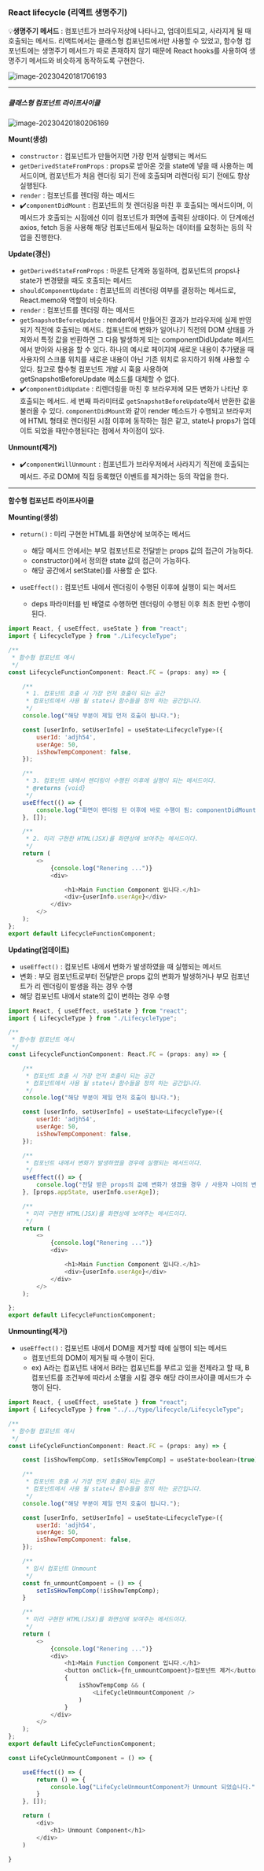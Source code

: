 ### React lifecycle (리액트 생명주기)

💡**생명주기 메서드** : 컴포넌트가 브라우저상에 나타나고, 업데이트되고, 사라지게 될 때 호출되는 메서드. 리액트에서는 클래스형 컴포넌트에서만 사용할 수 있었고, 함수형 컴포넌트에는 생명주기 메서드가 따로 존재하지 않기 때문에 React hooks를 사용하여 생명주기 메서드와 비슷하게 동작하도록 구현한다.



![image-20230420181706193](./assets/image-20230420181706193.png)



---



##### 클래스형 컴포넌트 라이프사이클

![image-20230420180206169](./assets/image-20230420180206169.png)

**Mount(생성)**

- `constructor` : 컴포넌트가 만들어지면 가장 먼저 실행되는 메서드
- `getDerivedStateFromProps` : props로 받아온 것을 state에 넣을 때 사용하는 메서드이며, 컴포넌트가 처음 렌더링 되기 전에 호출되며 리렌더링 되기 전에도 항상 실행된다.
- `render` : 컴포넌트를 렌더링 하는 메서드
- ✔️`componentDidMount` : 컴포넌트의 첫 렌더링을 마친 후 호출되는 메서드이며, 이 메서드가 호출되는 시점에선 이미 컴포넌트가 화면에 출력된 상태이다. 이 단계에선 axios, fetch 등을 사용해 해당 컴포넌트에서 필요하는 데이터를 요청하는 등의 작업을 진행한다.

**Update(갱신)**

- `getDerivedStateFromProps` : 마운트 단계와 동일하며, 컴포넌트의 props나 state가 변경됐을 때도 호출되는 메서드
- `shouldComponentUpdate` : 컴포넌트의 리렌더링 여부를 결정하는 메서드로, React.memo와 역할이 비슷하다.
- `render` : 컴포넌트를 렌더링 하는 메서드
- `getSnapshotBeforeUpdate` : render에서 만들어진 결과가 브라우저에 실제 반영되기 직전에 호출되는 메서드. 컴포넌트에 변화가 일어나기 직전의 DOM 상태를 가져와서 특정 값을 반환하면 그 다음 발생하게 되는 componentDidUpdate 메서드에서 받아와 사용을 할 수 있다. 하나의 예시로 페이지에 새로운 내용이 추가됐을 때 사용자의 스크롤 위치를 새로운 내용이 아닌 기존 위치로 유지하기 위해 사용할 수 있다. 참고로 함수형 컴포넌트 개발 시 훅을 사용하여 getSnapshotBeforeUpdate 메소드를 대체할 수 없다. 
- ✔️`componentDidUpdate` : 리렌더링을 마친 후 브라우저에 모든 변화가 나타난 후 호출되는 메서드. 세 번째 파라미터로 `getSnapshotBeforeUpdate`에서 반환한 값을 불러올 수 있다. `componentDidMount`와 같이 render 메소드가 수행되고 브라우저에 HTML 형태로 렌더링된 시점 이후에 동작하는 점은 같고, state나 props가 업데이트 되었을 때만수행된다는 점에서 차이점이 있다.

**Unmount(제거)**

- ✔️`componentWillUnmount` : 컴포넌트가 브라우저에서 사라지기 직전에 호출되는 메서드. 주로 DOM에 직접 등록했던 이벤트를 제거하는 등의 작업을 한다.



----



**함수형 컴포넌트 라이프사이클**

**Mounting(생성)** 

- `return()` : 미리 구현한 HTML를 화면상에 보여주는 메서드
  - 해당 메서드 안에서는 부모 컴포넌트로 전달받는 props 값의 접근이 가능하다.
  - constructor()에서 정의한 state 값의 접근이 가능하다.
  - 해당 공간에서 setState()를 사용할 순 없다.

- `useEffect()` : 컴포넌트 내에서 렌더링이 수행된 이후에 실행이 되는 메서드
  - deps 파라미터를 빈 배열로 수행하면 렌더링이 수행된 이후 최초 한번 수행이 된다.

```javascript
import React, { useEffect, useState } from "react";
import { LifecycleType } from "./LifecycleType";

/**
 * 함수형 컴포넌트 예시 
 */
const LifecycleFunctionComponent: React.FC = (props: any) => {

    /**
     * 1. 컴포넌트 호출 시 가장 먼저 호출이 되는 공간
     * 컴포넌트에서 사용 될 state나 함수들을 정의 하는 공간입니다.
     */
    console.log("해당 부분이 제일 먼저 호출이 됩니다.");

    const [userInfo, setUserInfo] = useState<LifecycleType>({
        userId: 'adjh54',
        userAge: 50,
        isShowTempComponent: false,
    });

    /**
     * 3. 컴포넌트 내에서 렌더링이 수행된 이후에 실행이 되는 메서드이다.
     * @returns {void}
     */
    useEffect(() => {
        console.log("화면이 렌더링 된 이후에 바로 수행이 됨: componentDidMount()과 동일");
    }, []);

    /**
     * 2. 미리 구현한 HTML(JSX)를 화면상에 보여주는 메서드이다.
     */
    return (
        <>
            {console.log("Renering ...")}
            <div>

                <h1>Main Function Component 입니다.</h1>
                <div>{userInfo.userAge}</div>
            </div>
        </>
    );
};
export default LifecycleFunctionComponent;
```



**Updating(업데이트)**

-  `useEffect()` : 컴포넌트 내에서 변화가 발생하였을 때 실행되는 메서드
  - 변화 : 부모 컴포넌트로부터 전달받은 props 값의 변화가 발생하거나 부모 컴포넌트가 리 렌더링이 발생을 하는 경우 수행
  - 해당 컴포넌트 내에서 state의 값이 변하는 경우 수행

```javascript
import React, { useEffect, useState } from "react";
import { LifecycleType } from "./LifecycleType";

/**
 * 함수형 컴포넌트 예시 
 */
const LifecycleFunctionComponent: React.FC = (props: any) => {

    /**
     * 컴포넌트 호출 시 가장 먼저 호출이 되는 공간
     * 컴포넌트에서 사용 될 state나 함수들을 정의 하는 공간입니다.
     */
    console.log("해당 부분이 제일 먼저 호출이 됩니다.");

    const [userInfo, setUserInfo] = useState<LifecycleType>({
        userId: 'adjh54',
        userAge: 50,
        isShowTempComponent: false,
    });

    /**
     * 컴포넌트 내에서 변화가 발생하였을 경우에 실행되는 메서드이다.
     */
    useEffect(() => {
        console.log("전달 받은 props의 값에 변화가 생겼을 경우 / 사용자 나이의 변화가 발생하였을 경우 수행이 된다. : componentDidUpdate()와 동일");
    }, [props.appState, userInfo.userAge]);

    /**
     * 미리 구현한 HTML(JSX)를 화면상에 보여주는 메서드이다.
     */
    return (
        <>
            {console.log("Renering ...")}
            <div>

                <h1>Main Function Component 입니다.</h1>
                <div>{userInfo.userAge}</div>
            </div>
        </>
    );

};
export default LifecycleFunctionComponent;
```



**Unmounting(제거)**

- `useEffect()` : 컴포넌트 내에서 DOM을 제거할 때에 실행이 되는 메서드
  - 컴포넌트의 DOM이 제거될 때 수행이 된다. 
  - ex) A라는 컴포넌트 내에서 B라는 컴포넌트를 부르고 있을 전제라고 할 때, B 컴포넌트를 조건부에 따라서 소멸을 시킬 경우 해당 라이프사이클 메서드가 수행이 된다.

```javascript
import React, { useEffect, useState } from "react";
import { LifecycleType } from "../../type/lifecycle/LifecycleType";

/**
 * 함수형 컴포넌트 예시 
 */
const LifeCycleFunctionComponent: React.FC = (props: any) => {

    const [isShowTempComp, setIsSHowTempComp] = useState<boolean>(true);

    /**
     * 컴포넌트 호출 시 가장 먼저 호출이 되는 공간
     * 컴포넌트에서 사용 될 state나 함수들을 정의 하는 공간입니다.
     */
    console.log("해당 부분이 제일 먼저 호출이 됩니다.");

    const [userInfo, setUserInfo] = useState<LifecycleType>({
        userId: 'adjh54',
        userAge: 50,
        isShowTempComponent: false,
    });

    /**
     * 임시 컴포넌트 Unmount
     */
    const fn_unmountCompoent = () => {
        setIsSHowTempComp(!isShowTempComp);
    }

    /**
     * 미리 구현한 HTML(JSX)를 화면상에 보여주는 메서드이다.
     */
    return (
        <>
            {console.log("Renering ...")}
            <div>
                <h1>Main Function Component 입니다.</h1>
                <button onClick={fn_unmountCompoent}>컴포넌트 제거</button>
                {
                    isShowTempComp && (
                        <LifeCycleUnmountComponent />
                    )
                }
            </div>
        </>
    );
};
export default LifeCycleFunctionComponent;

const LifeCycleUnmountComponent = () => {

    useEffect(() => {
        return () => {
            console.log("LifeCycleUnmountComponent가 Unmount 되었습니다.")
        }
    }, []);

    return (
        <div>
            <h1> Unmount Component</h1>
        </div>
    )

}
```

